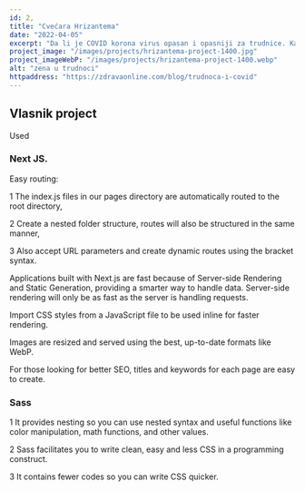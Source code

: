 ```yaml
---
id: 2,
title: "Cvećara Hrizantema"
date: "2022-04-05"
excerpt: "Da li je COVID korona virus opasan i opasniji za trudnice. Kako se ponasati i da li se vakcinisati za vreme korona virusa u trudnoci"
project_image: "/images/projects/hrizantema-project-1400.jpg"
project_imageWebP: "/images/projects/hrizantema-project-1400.webp"
alt: "zena u trudnoci"
httpaddress: "https://zdravaonline.com/blog/trudnoca-i-covid"
---
```


## Vlasnik project

Used

### Next JS.

Easy routing:

1 The index.js files in our pages directory are automatically routed to the root directory,

2 Create a nested folder structure, routes will also be structured in the same manner,

3 Also accept URL parameters and create dynamic routes using the bracket syntax.

Applications built with Next.js are fast because of Server-side Rendering and Static Generation, providing a smarter way to handle data. Server-side rendering will only be as fast as the server is handling requests.

Import CSS styles from a JavaScript file to be used inline for faster rendering.

Images are resized and served using the best, up-to-date formats like WebP.

For those looking for better SEO, titles and keywords for each page are easy to create.

### Sass

1 It provides nesting so you can use nested syntax and useful functions like color manipulation, math functions, and other values.

2 Sass facilitates you to write clean, easy and less CSS in a programming construct.

3 It contains fewer codes so you can write CSS quicker.

<!-- ![The San Juan Mountains are beautiful!](/images/posts/trudnoca-i-covid.jpg "San Juan Mountains") -->

<!-- <img style="display: flex; justify-content: center; align-item: center;  margin: auto" src="/images/posts/trudnoca-i-covid.jpg"> -->

<!-- <img style="display: flex; justify-content: center; align-item: center;  margin: auto" src={{post_image}}> -->
